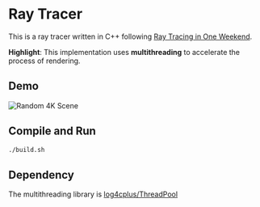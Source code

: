 # Ray Tracer

This is a ray tracer written in C++ following [Ray Tracing in One Weekend](https://github.com/RayTracing/raytracing.github.io).

**Highlight**: This implementation uses **multithreading** to accelerate the process of rendering.

## Demo

![Random 4K Scene](output/image.png)

## Compile and Run

```sh
./build.sh
```

## Dependency

The multithreading library is [log4cplus/ThreadPool](https://github.com/log4cplus/ThreadPool)
